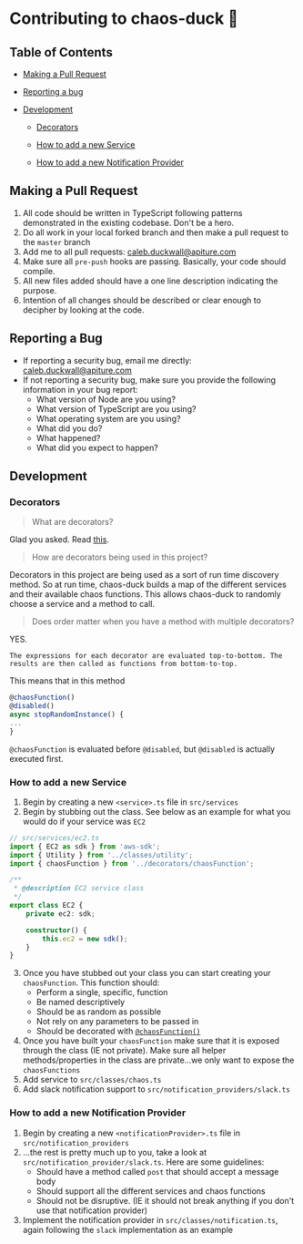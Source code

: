 # Contributing to chaos-duck 🦆

## Table of Contents

-   [Making a Pull Request](#markdown-header-making-a-pull-request)

-   [Reporting a bug](#markdown-header-reporting-a-bug)

-   [Development](#markdown-header-development)

    -   [Decorators](#markdown-header-decorators)

    -   [How to add a new Service](#markdown-header-how-to-add-a-new-service)

    -   [How to add a new Notification Provider](#markdown-header-how-to-add-a-new-notification-provider)

## Making a Pull Request

1. All code should be written in TypeScript following patterns demonstrated in the existing codebase. Don't be a hero.
1. Do all work in your local forked branch and then make a pull request to the `master` branch
1. Add me to all pull requests: caleb.duckwall@apiture.com
1. Make sure all `pre-push` hooks are passing. Basically, your code should compile.
1. All new files added should have a one line description indicating the purpose.
1. Intention of all changes should be described or clear enough to decipher by looking at the code.

## Reporting a Bug

-   If reporting a security bug, email me directly: caleb.duckwall@apiture.com
-   If not reporting a security bug, make sure you provide the following information in your bug report:
    -   What version of Node are you using?
    -   What version of TypeScript are you using?
    -   What operating system are you using?
    -   What did you do?
    -   What happened?
    -   What did you expect to happen?

## Development

### Decorators

> What are decorators?

Glad you asked. Read [this](https://www.typescriptlang.org/docs/handbook/decorators.html).

> How are decorators being used in this project?

Decorators in this project are being used as a sort of run time discovery method. So at run time, chaos-duck builds a map of the different services and their available chaos functions. This allows chaos-duck to randomly choose a service and a method to call.

> Does order matter when you have a method with multiple decorators?

YES.

    The expressions for each decorator are evaluated top-to-bottom. The results are then called as functions from bottom-to-top.

This means that in this method

```ts
@chaosFunction()
@disabled()
async stopRandomInstance() {
...
}
```

`@chaosFunction` is evaluated before `@disabled`, but `@disabled` is actually executed first.

### How to add a new Service

1. Begin by creating a new `<service>.ts` file in `src/services`
2. Begin by stubbing out the class. See below as an example for what you would do if your service was `EC2`

```typescript
// src/services/ec2.ts
import { EC2 as sdk } from 'aws-sdk';
import { Utility } from '../classes/utility';
import { chaosFunction } from '../decorators/chaosFunction';

/**
 * @description EC2 service class
 */
export class EC2 {
    private ec2: sdk;

    constructor() {
        this.ec2 = new sdk();
    }
}
```

3. Once you have stubbed out your class you can start creating your `chaosFunction`. This function should:
    - Perform a single, specific, function
    - Be named descriptively
    - Should be as random as possible
    - Not rely on any parameters to be passed in
    - Should be decorated with [`@chaosFunction()`](#markdown-header-decorators)
4. Once you have built your `chaosFunction` make sure that it is exposed through the class (IE not private). Make sure all helper methods/properties in the class are private...we only want to expose the `chaosFunctions`
5. Add service to `src/classes/chaos.ts`
6. Add slack notification support to `src/notification_providers/slack.ts`

### How to add a new Notification Provider

1. Begin by creating a new `<notificationProvider>.ts` file in `src/notification_providers`
2. ...the rest is pretty much up to you, take a look at `src/notification_provider/slack.ts`. Here are some guidelines:
    - Should have a method called `post` that should accept a message body
    - Should support all the different services and chaos functions
    - Should not be disruptive. (IE it should not break anything if you don't use that notification provider)
3. Implement the notification provider in `src/classes/notification.ts`, again following the `slack` implementation as an example
